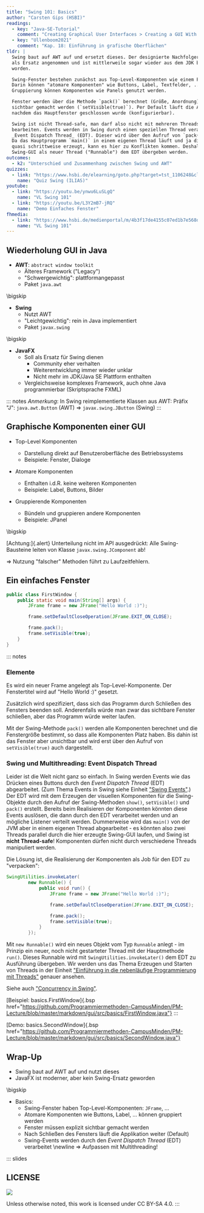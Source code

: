 ```yaml
---
title: "Swing 101: Basics"
author: "Carsten Gips (HSBI)"
readings:
  - key: "Java-SE-Tutorial"
    comment: "Creating Graphical User Interfaces > Creating a GUI With Swing"
  - key: "Ullenboom2021"
    comment: "Kap. 18: Einführung in grafische Oberflächen"
tldr: |
  Swing baut auf AWT auf und ersetzt dieses. Der designierte Nachfolger JavaFX wurde nie wirklich
  als Ersatz angenommen und ist mittlerweile sogar wieder aus dem JDK bzw. der Java SE herausgenommen
  worden.

  Swing-Fenster bestehen zunächst aus Top-Level-Komponenten wie einem Frame oder einem Dialog.
  Darin können "atomare Komponenten" wie Buttons, Label, Textfelder, ... eingefügt werden. Zur
  Gruppierung können Komponenten wie Panels genutzt werden.

  Fenster werden über die Methode `pack()` berechnet (Größe, Anordnung) und müssen explizit
  sichtbar gemacht werden (`setVisible(true)`). Per Default läuft die Anwendung weiter,
  nachdem das Hauptfenster geschlossen wurde (konfigurierbar).

  Swing ist nicht Thread-safe, man darf also nicht mit mehreren Threads parallel die Komponenten
  bearbeiten. Events werden in Swing durch einen speziellen Thread verarbeitet, dem sogenannten
  _Event Dispatch Thread_ (EDT). Dieser wird über den Aufruf von `pack()` automatisch gestartet.
  Da das Hauptprogramm `main()` in einem eigenen Thread läuft und ja die ganzen Komponenten
  quasi schrittweise erzeugt, kann es hier zu Konflikten kommen. Deshalb sollte das Erzeugen der
  Swing-GUI als neuer Thread ("Runnable") dem EDT übergeben werden.
outcomes:
  - k2: "Unterschied und Zusammenhang zwischen Swing und AWT"
quizzes:
  - link: "https://www.hsbi.de/elearning/goto.php?target=tst_1106248&client_id=FH-Bielefeld"
    name: "Quiz Swing (ILIAS)"
youtube:
  - link: "https://youtu.be/ynwu6LuSLgQ"
    name: "VL Swing 101"
  - link: "https://youtu.be/L3Y2mB7-jRQ"
    name: "Demo Einfaches Fenster"
fhmedia:
  - link: "https://www.hsbi.de/medienportal/m/4b3f17de4155c07ed1b7e568d19eea47a865912d93a68adba04f22601c0c509034d5328f3e66131bbfdb8fe31c2a23bf95d67a3df57e3df4e548612d9f4bfd16"
    name: "VL Swing 101"
---
```



## Wiederholung GUI in Java

*   **AWT**: `abstract window toolkit`
    *   Älteres Framework ("Legacy")
    *   "Schwergewichtig": plattformangepasst
    *   Paket `java.awt`

\bigskip

*   **Swing**
    *   Nutzt AWT
    *   "Leichtgewichtig": rein in Java implementiert
    *   Paket `javax.swing`

\bigskip

*   **JavaFX**
    *   Soll als Ersatz für Swing dienen
        *   Community eher verhalten
        *   Weiterentwicklung immer wieder unklar
        *   Nicht mehr im JDK/Java SE Plattform enthalten
    *   Vergleichsweise komplexes Framework, auch ohne Java programmierbar
        (Skriptsprache FXML)

::: notes
_Anmerkung_: In Swing reimplementierte Klassen aus AWT:
Präfix "J": `java.awt.Button` (AWT) => `javax.swing.JButton` (Swing)
:::


## Graphische Komponenten einer GUI

*   Top-Level Komponenten
    *   Darstellung direkt auf Benutzeroberfläche des Betriebssystems
    *   Beispiele: Fenster, Dialoge

*   Atomare Komponenten
    *   Enthalten i.d.R. keine weiteren Komponenten
    *   Beispiele: Label, Buttons, Bilder

*   Gruppierende Komponenten
    *   Bündeln und gruppieren andere Komponenten
    *   Beispiele: JPanel

\bigskip

[Achtung:]{.alert}
Unterteilung nicht im API ausgedrückt: Alle Swing-Bausteine leiten von
Klasse `javax.swing.JComponent` ab!

=> Nutzung "falscher" Methoden führt zu Laufzeitfehlern.


## Ein einfaches Fenster

```java
public class FirstWindow {
    public static void main(String[] args) {
        JFrame frame = new JFrame("Hello World :)");

        frame.setDefaultCloseOperation(JFrame.EXIT_ON_CLOSE);

        frame.pack();
        frame.setVisible(true);
    }
}
```

::: notes
### Elemente

Es wird ein neuer Frame angelegt als Top-Level-Komponente. Der Fenstertitel wird auf "Hello World :)"
gesetzt.

Zusätzlich wird spezifiziert, dass sich das Programm durch Schließen des Fensters beenden soll.
Anderenfalls würde man zwar das sichtbare Fenster schließen, aber das Programm würde weiter laufen.

Mit der Swing-Methode `pack()` werden alle Komponenten berechnet und die Fenstergröße bestimmt, so dass
alle Komponenten Platz haben. Bis dahin ist das Fenster aber unsichtbar und wird erst über den Aufruf
von `setVisible(true)` auch dargestellt.

### Swing und Multithreading: Event Dispatch Thread

Leider ist die Welt nicht ganz so einfach. In Swing werden Events wie das Drücken eines Buttons
durch den _Event Dispatch Thread_ (EDT) abgearbeitet. (Zum Thema Events in Swing siehe Einheit
["Swing Events"](events.md).) Der EDT wird mit dem Erzeugen der
visuellen Komponenten für die Swing-Objekte durch den Aufruf der Swing-Methoden `show()`,
`setVisible()` und `pack()` erstellt. Bereits beim Realisieren der Komponenten könnten diese
Events auslösen, die dann durch den EDT verarbeitet werden und an mögliche Listener verteilt
werden. Dummerweise wird das `main()` von der JVM aber in einem eigenen Thread abgearbeitet - es
könnten also zwei Threads parallel durch die hier erzeugte Swing-GUI laufen, und Swing ist
**nicht Thread-safe**! Komponenten dürfen nicht durch verschiedene Threads manipuliert werden.

Die Lösung ist, die Realisierung der Komponenten als Job für den EDT zu "verpacken":

```java
SwingUtilities.invokeLater(
        new Runnable() {
            public void run() {
                JFrame frame = new JFrame("Hello World :)");

                frame.setDefaultCloseOperation(JFrame.EXIT_ON_CLOSE);

                frame.pack();
                frame.setVisible(true);
            }
        });
```

Mit `new Runnable()` wird ein neues Objekt vom Typ `Runnable` anlegt - im Prinzip ein neuer, noch nicht
gestarteter Thread mit der Hauptmethode `run()`. Dieses Runnable wird mit `SwingUtilities.invokeLater()`
dem EDT zu Ausführung übergeben. Wir werden uns das Thema Erzeugen und Starten von Threads in der Einheit
["Einführung in die nebenläufige Programmierung mit Threads"](../threads/threads-intro.md)
genauer ansehen.

Siehe auch ["Concurrency in Swing"](https://docs.oracle.com/javase/tutorial/uiswing/concurrency/index.html).

[Beispiel: basics.FirstWindow]{.bsp href="https://github.com/Programmiermethoden-CampusMinden/PM-Lecture/blob/master/markdown/gui/src/basics/FirstWindow.java"}
:::

[Demo: basics.SecondWindow]{.bsp href="https://github.com/Programmiermethoden-CampusMinden/PM-Lecture/blob/master/markdown/gui/src/basics/SecondWindow.java"}


## Wrap-Up

*   Swing baut auf AWT auf und nutzt dieses
*   JavaFX ist moderner, aber kein Swing-Ersatz geworden

\bigskip

*   Basics:
    *   Swing-Fenster haben Top-Level-Komponenten: `JFrame`, ...
    *   Atomare Komponenten wie Buttons, Label, ... können gruppiert werden
    *   Fenster müssen explizit sichtbar gemacht werden
    *   Nach Schließen des Fensters läuft die Applikation weiter (Default)
    *   Swing-Events werden durch den _Event Dispatch Thread_ (EDT) verarbeitet \newline
        => Aufpassen mit Multithreading!







<!-- DO NOT REMOVE - THIS IS A LAST SLIDE TO INDICATE THE LICENSE AND POSSIBLE EXCEPTIONS (IMAGES, ...). -->
::: slides
## LICENSE
![](https://licensebuttons.net/l/by-sa/4.0/88x31.png)

Unless otherwise noted, this work is licensed under CC BY-SA 4.0.
:::
